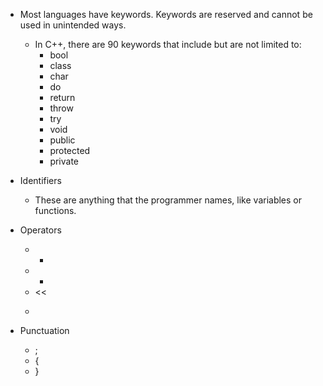 - Most languages have keywords. Keywords are reserved and cannot be used in unintended ways. 
	- In C++, there are 90 keywords that include but are not limited to: 
		- bool
		- class
		- char
		- do
		- return
		- throw
		- try
		- void
		- public
		- protected
		- private

- Identifiers
	-  These are anything that the programmer names, like variables or functions. 

- Operators
	- - 
	- + 
	- <<
	- >>

- Punctuation 
	- ; 
	- {
	- }